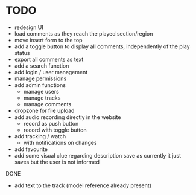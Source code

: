 


# TODO
- redesign UI
- load comments as they reach the played section/region
- move insert form to the top
- add a toggle button to display all comments, independently of the play status
- export all comments as text
- add a search function
- add login / user management
- manage permissions
- add admin functions
    - manage users
    - manage tracks
    - manage comments
- dropzone for file upload
- add audio recording directly in the website
    - record as push button
    - record with toggle button
- add tracking / watch 
    - with notifications on changes
- add favourite
- add some visual clue regarding description save as currently it just saves but the user is not informed

DONE
- add text to the track (model reference already present)